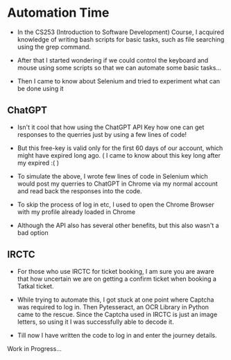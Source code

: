 
# Automation Time

- In the CS253 (Introduction to Software Development) Course, I acquired knowledge of writing bash scripts for basic tasks, such as file searching using the grep command. 

- After that I started wondering if we could control the keyboard and mouse using some scripts so that we can automate some basic tasks...

- Then I came to know about Selenium and tried to experiment what can be done using it
## ChatGPT

- Isn't it cool that how using the ChatGPT API Key how one can get responses to the querries just by using a few lines of code!

- But this free-key is valid only for the first 60 days of our account, which might have expired long ago. ( I came to know about this key long after my expired :( )

- To simulate the above, I wrote few lines of code in Selenium which would post my querries to ChatGPT in Chrome via my normal account and read back the responses into the code.

- To skip the process of log in etc, I used to open the Chrome Browser with my profile already loaded in Chrome

- Although the API also has several other benefits, but this also wasn't a bad option
## IRCTC

- For those who use IRCTC for ticket booking, I am sure you are aware that how uncertain we are on getting a confirm ticket when booking a Tatkal ticket. 

- While trying to automate this, I got stuck at one point where  Captcha was required to log in. Then Pytesseract, an OCR Library in Python came to the rescue. Since the Captcha used in IRCTC is just an image letters, so using it I was successfully able to decode it.

- Till now I have written the code to log in and enter the journey details.

Work in Progress...
